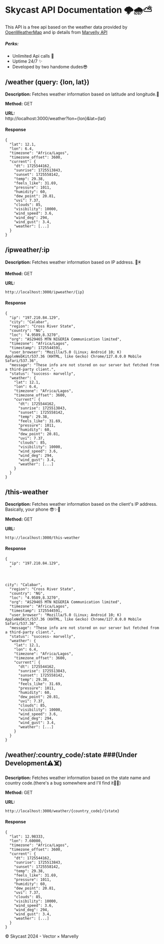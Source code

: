 Skycast API Documentation 🌩️🌧️⛅
===================================

This API is a free api based on the weather data provided by [OpenWeatherMap](https://openweathermap.org/) and ip details from [Marvelly API](https://api.marvelly.com.ng/ip/)

##### Perks:

*   Unlimited Api calls 👀
*   Uptime 24/7 ✨
*   Developed by two handome dudes😎

/weather (query: {lon, lat})
----------------------------

**Description:** Fetches weather information based on latitude and longitude.📍

**Method:** GET

**URL:**  
    http://localhost:3000/weather?lon={lon}&lat={lat}
                    

#### Response

    
    {
      "lat": 12.1,
      "lon": 6.4,
      "timezone": "Africa/Lagos",
      "timezone_offset": 3600,
      "current": {
        "dt": 1725544162,
        "sunrise": 1725513843,
        "sunset": 1725558142,
        "temp": 29.38,
        "feels_like": 31.69,
        "pressure": 1011,
        "humidity": 60,
        "dew_point": 20.81,
        "uvi": 7.37,
        "clouds": 85,
        "visibility": 10000,
        "wind_speed": 3.6,
        "wind_deg": 294,
        "wind_gust": 3.4,
        "weather": [...]
      }
    }
                

/ipweather/:ip
--------------

**Description:** Fetches weather information based on IP address. 📍🖲️

**Method:** GET

**URL:**
    
    http://localhost:3000/ipweather/{ip}
                    

#### Response

    
    {
      "ip": "197.210.84.129",
      "city": "Calabar",
      "region": "Cross River State",
      "country": "NG",
      "loc": "4.9589,8.3270",
      "org": "AS29465 MTN NIGERIA Communication limited",
      "timezone": "Africa/Lagos",
      "timestamp": 1725544591,
      "user_browser": "Mozilla/5.0 (Linux; Android 10; K) AppleWebKit/537.36 (KHTML, like Gecko) Chrome/127.0.0.0 Mobile Safari/537.36",
      "message": "These info are not stored on our server but fetched from a third-party client.",
      "status": "success- marvelly",
      "weather": {
        "lat": 12.1,
        "lon": 6.4,
        "timezone": "Africa/Lagos",
        "timezone_offset": 3600,
        "current": {
          "dt": 1725544162,
          "sunrise": 1725513843,
          "sunset": 1725558142,
          "temp": 29.38,
          "feels_like": 31.69,
          "pressure": 1011,
          "humidity": 60,
          "dew_point": 20.81,
          "uvi": 7.37,
          "clouds": 85,
          "visibility": 10000,
          "wind_speed": 3.6,
          "wind_deg": 294,
          "wind_gust": 3.4,
          "weather": [...]
        }
      }
    }
                

/this-weather
-------------

**Description:** Fetches weather information based on the client's IP address. Basically, your phone 😎✨🥇

**Method:** GET

**URL:**
    
    http://localhost:3000/this-weather
                    

#### Response

    
    {
      "ip": "197.210.84.129",
      "
    
    
    
    city": "Calabar",
      "region": "Cross River State",
      "country": "NG",
      "loc": "4.9589,8.3270",
      "org": "AS29465 MTN NIGERIA Communication limited",
      "timezone": "Africa/Lagos",
      "timestamp": 1725544591,
      "user_browser": "Mozilla/5.0 (Linux; Android 10; K) AppleWebKit/537.36 (KHTML, like Gecko) Chrome/127.0.0.0 Mobile Safari/537.36",
      "message": "These info are not stored on our server but fetched from a third-party client.",
      "status": "success- marvelly",
      "weather": {
        "lat": 12.1,
        "lon": 6.4,
        "timezone": "Africa/Lagos",
        "timezone_offset": 3600,
        "current": {
          "dt": 1725544162,
          "sunrise": 1725513843,
          "sunset": 1725558142,
          "temp": 29.38,
          "feels_like": 31.69,
          "pressure": 1011,
          "humidity": 60,
          "dew_point": 20.81,
          "uvi": 7.37,
          "clouds": 85,
          "visibility": 10000,
          "wind_speed": 3.6,
          "wind_deg": 294,
          "wind_gust": 3.4,
          "weather": [...]
        }
      }
    }
                

/weather/:country\_code/:state
###(Under Development⚠️☠️)
-----------------------------------------------------

**Description:** Fetches weather information based on the state name and country code.(there's a bug somewhere and I'll find it🌚🫠)

**Method:** GET

**URL:** 
    
    http://localhost:3000/weather/{country_code}/{state}
                    

#### Response

    
    {
      "lat": 12.98333,
      "lon": 7.60000,
      "timezone": "Africa/Lagos",
      "timezone_offset": 3600,
      "current": {
        "dt": 1725544162,
        "sunrise": 1725513843,
        "sunset": 1725558142,
        "temp": 29.38,
        "feels_like": 31.69,
        "pressure": 1011,
        "humidity": 60,
        "dew_point": 20.81,
        "uvi": 7.37,
        "clouds": 85,
        "visibility": 10000,
        "wind_speed": 3.6,
        "wind_deg": 294,
        "wind_gust": 3.4,
        "weather": [...]
      }
    }
                

© Skycast 2024 - Vector × Marvelly

